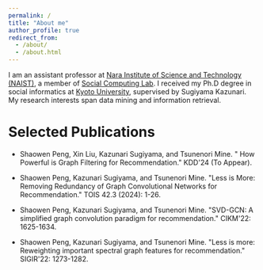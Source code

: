 ```yaml
---
permalink: /
title: "About me"
author_profile: true
redirect_from: 
  - /about/
  - /about.html
---
```


I am an assistant professor at [Nara Institute of Science and Technology (NAIST)](https://www.naist.jp/), a member of [Social Computing Lab](https://sociocom.naist.jp/). I received my Ph.D degree in social informatics at [Kyoto University](https://www.kyoto-u.ac.jp/), supervised by Sugiyama Kazunari. My research interests span data mining and information retrieval.

# Selected Publications

* Shaowen Peng, Xin Liu, Kazunari Sugiyama, and Tsunenori Mine. "	How Powerful is Graph Filtering for Recommendation." KDD'24 (To Appear).

* Shaowen Peng, Kazunari Sugiyama, and Tsunenori Mine. "Less is More: Removing Redundancy of Graph Convolutional Networks for Recommendation." TOIS 42.3 (2024): 1-26.

* Shaowen Peng, Kazunari Sugiyama, and Tsunenori Mine. "SVD-GCN: A simplified graph convolution paradigm for recommendation." CIKM'22: 1625-1634.

* Shaowen Peng, Kazunari Sugiyama, and Tsunenori Mine. "Less is more: Reweighting important spectral graph features for recommendation." SIGIR'22: 1273-1282.

